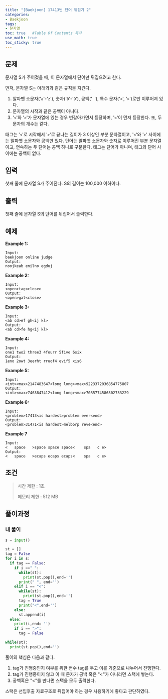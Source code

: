 ```yaml
---
title: "[Baekjoon] 17413번 단어 뒤집기 2"
categories: 
- Baekjoon
tags:
- 문자열
toc: true   #Table Of Contents 목차 
use_math: true
toc_sticky: true
---
```


## 문제

문자열 S가 주어졌을 때, 이 문자열에서 단어만 뒤집으려고 한다.

먼저, 문자열 S는 아래와과 같은 규칙을 지킨다.

1. 알파벳 소문자('`a`'-'`z`'), 숫자('`0`'-'`9`'), 공백('` `'), 특수 문자('`<`', '`>`')로만 이루어져 있다.
2. 문자열의 시작과 끝은 공백이 아니다.
3. '`<`'와 '`>`'가 문자열에 있는 경우 번갈아가면서 등장하며, '`<`'이 먼저 등장한다. 또, 두 문자의 개수는 같다.

태그는 '`<`'로 시작해서 '`>`'로 끝나는 길이가 3 이상인 부분 문자열이고, '`<`'와 '`>`' 사이에는 알파벳 소문자와 공백만 있다. 단어는 알파벳 소문자와 숫자로 이루어진 부분 문자열이고, 연속하는 두 단어는 공백 하나로 구분한다. 태그는 단어가 아니며, 태그와 단어 사이에는 공백이 없다.

## 입력

첫째 줄에 문자열 S가 주어진다. S의 길이는 100,000 이하이다.

## 출력

첫째 줄에 문자열 S의 단어를 뒤집어서 출력한다.

## 예제

**Example 1:**

```
Input: 
baekjoon online judge
Output: 
noojkeab enilno egduj
```

**Example 2:**

```
Input:
<open>tag<close>
Output:
<open>gat<close>
```

**Example 3:**

```
Input:
<ab cd>ef gh<ij kl>
Output:
<ab cd>fe hg<ij kl>
```

**Example 4:**

```
Input:
one1 two2 three3 4fourr 5five 6six
Output:
1eno 2owt 3eerht rruof4 evif5 xis6
```

**Example 5:**

```
Input:
<int><max>2147483647<long long><max>9223372036854775807
Output:
<int><max>7463847412<long long><max>7085774586302733229
```

**Example 6:**

```
Input:
<problem>17413<is hardest>problem ever<end>
Output:
<problem>31471<is hardest>melborp reve<end>
```

**Example 7**

```
Input:
<   space   >space space space<    spa   c e>
Output:
<   space   >ecaps ecaps ecaps<    spa   c e>
```

## 조건

> 시간 제한 : 1초
>
> 메모리 제한 : 512 MB

## 풀이과정

### 내 풀이

```python
s = input()

st = []
tag = False
for i in s:
  if tag == False:
    if i ==" ":
      while(st):
        print(st.pop(),end='')
      print(" ", end='')
    elif i == "<":
      while(st):
        print(st.pop(),end='')
      tag = True
      print("<",end='')
    else:
      st.append(i)
  else:
    print(i,end= '')
    if i == ">":
      tag = False

while(st):
  print(st.pop(),end='')
```

풀이의 핵심은 다음과 같다.

1. tag가 진행중인지 여부를 위한 변수 tag를 두고 이를 기준으로 나누어서 진행한다.
2. tag가 진행중이지 않고 이 때 문자가 공백 혹은 "<"가 아니라면 스택에 쌓는다.
3. 공백혹은 "<"를 만나면 스택을 모두 출력한다.

스택은 선입후출 자료구조로 뒤집어야 하는 경우 사용하기에 좋다고 판단하였다.